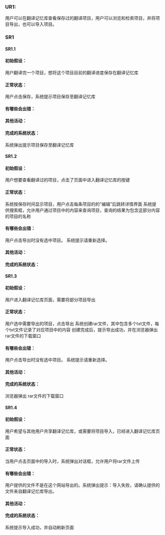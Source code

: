 ### UR1:
用户可以在翻译记忆库查看保存过的翻译项目，用户可以浏览和检索项目，并将项目导出，也可以导入项目。


 
### SR1

#### SR1.1

#### 初始假设：
用户翻译完一个项目，想将这个项目目前的翻译进度保存在翻译记忆库

#### 正常状态：

用户点击保存，系统提示项目保存至翻译记忆库
#### 有哪些会出错： 



#### 其他活动：



#### 完成的系统状态：

系统弹出提示项目保存至翻译记忆库

#### SR1.2

#### 初始假设：

用户想要查看翻译过的项目，点击了页面中进入翻译记忆库的按键

#### 正常状态：

系统按保存时间显示项目，用户点击每条项目的的“编辑”后跳转详情界面
系统提供搜索框，允许用户通过项目中的内容来查询项目，查询的结果为包含这部分内容的项目的名称

#### 有哪些会出错： 

用户点击导出时没有选中项目。 系统提示请重新选择。

#### 其他活动：



#### 完成的系统状态：

#### SR1.3
#### 初始假设：
用户进入翻译记忆库页面，需要将部分项目导出
#### 正常状态：
用户选中需要导出的项目，点击导出
系统创建rar文件，其中包含多个txt文件，每个txt文件记录了对应项目中的内容
创建完成后，提示导出成功，并在浏览器弹出 rar文件的下载窗口
#### 有哪些会出错： 
用户点击导出时没有选中项目。 系统提示请重新选择。
#### 其他活动：

#### 完成的系统状态：
浏览器弹出 rar文件的下载窗口

#### SR1.4
#### 初始假设：
用户希望与其他用户共享翻译记忆库，或需要将项目导入，已经进入翻译记忆库页面
#### 正常状态：
当用户点击页面中的导入时，系统弹出对话框，允许用户将rar文件上传
#### 有哪些会出错： 
用户提供的文件不是在这个网站导出的。系统弹出提示：导入失败，请确认提供的文件来自翻译记忆库导出。

#### 其他活动：

#### 完成的系统状态：

系统提示导入成功，并自动刷新页面


